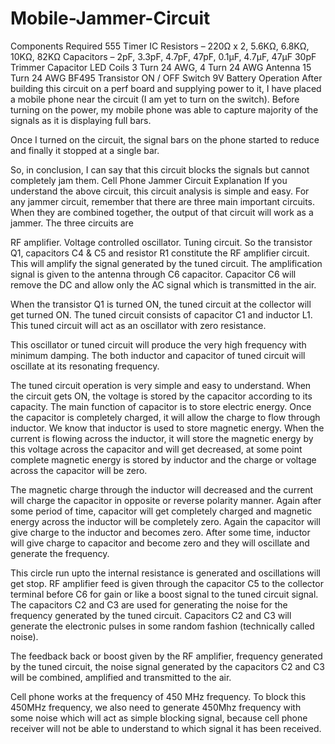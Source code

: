# Mobile-Jammer-Circuit
Components Required
555 Timer IC
Resistors – 220Ω x 2, 5.6KΩ, 6.8KΩ, 10KΩ, 82KΩ
Capacitors – 2pF, 3.3pF, 4.7pF, 47pF, 0.1µF, 4.7µF, 47µF
30pF Trimmer Capacitor
LED
Coils 3 Turn 24 AWG, 4 Turn 24 AWG
Antenna 15 Turn 24 AWG
BF495 Transistor
ON / OFF Switch
9V Battery
Operation
After building this circuit on a perf board and supplying power to it, I have placed a mobile phone near the circuit (I am yet to turn on the switch). Before turning on the power, my mobile phone was able to capture majority of the signals as it is displaying full bars.

Once I turned on the circuit, the signal bars on the phone started to reduce and finally it stopped at a single bar.

So, in conclusion, I can say that this circuit blocks the signals but cannot completely jam them.
Cell Phone Jammer Circuit Explanation
If you understand the above circuit, this circuit analysis is simple and easy. For any jammer circuit, remember that there are three main important circuits. When they are combined together, the output of that circuit will work as a jammer. The three circuits are

RF amplifier.
Voltage controlled oscillator.
Tuning circuit.
So the transistor Q1, capacitors C4 & C5 and resistor R1 constitute the RF amplifier circuit. This will amplify the signal generated by the tuned circuit. The amplification signal is given to the antenna through C6 capacitor. Capacitor C6 will remove the DC and allow only the AC signal which is transmitted in the air.

When the transistor Q1 is turned ON, the tuned circuit at the collector will get turned ON. The tuned circuit consists of capacitor C1 and inductor L1. This tuned circuit will act as an oscillator with zero resistance.

This oscillator or tuned circuit will produce the very high frequency with minimum damping. The both inductor and capacitor of tuned circuit will oscillate at its resonating frequency.

The tuned circuit operation is very simple and easy to understand. When the circuit gets ON, the voltage is stored by the capacitor according to its capacity. The main function of capacitor is to store electric energy. Once the capacitor is completely charged, it will allow the charge to flow through inductor. We know that inductor is used to store magnetic energy. When the current is flowing across the inductor, it will store the magnetic energy by this voltage across the capacitor and will get decreased, at some point complete magnetic energy is stored by inductor and the charge or voltage across the capacitor will be zero.

The magnetic charge through the inductor will decreased and the current will charge the capacitor in opposite or reverse polarity manner. Again after some period of time, capacitor will get completely charged and magnetic energy across the inductor will be completely zero. Again the capacitor will give charge to the inductor and becomes zero. After some time, inductor will give charge to capacitor and become zero and they will oscillate and generate the frequency.

This circle run upto the internal resistance is generated and oscillations will get stop. RF amplifier feed is given through the capacitor C5 to the collector terminal before C6 for gain or like a boost signal to the tuned circuit signal. The capacitors C2 and C3 are used for generating the noise for the frequency generated by the tuned circuit. Capacitors C2 and C3 will generate the electronic pulses in some random fashion (technically called noise).

The feedback back or boost given by the RF amplifier, frequency generated by the tuned circuit, the noise signal generated by the capacitors C2 and C3 will be combined, amplified and transmitted to the air.

Cell phone works at the frequency of 450 MHz frequency. To block this 450MHz frequency, we also need to generate 450Mhz frequency with some noise which will act as simple blocking signal, because cell phone receiver will not be able to understand to which signal it has been received.
